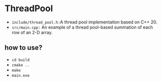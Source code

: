 # ThreadPool

- `include/thread_pool.h:`A thread pool implementation based on C++ 20.
- `src/main.cpp:` An example of a thread pool-based summation of each row of an 2-D array.

## how to use?
- `cd build`
- `cmake ..`
- `make`
- `main.exe`
